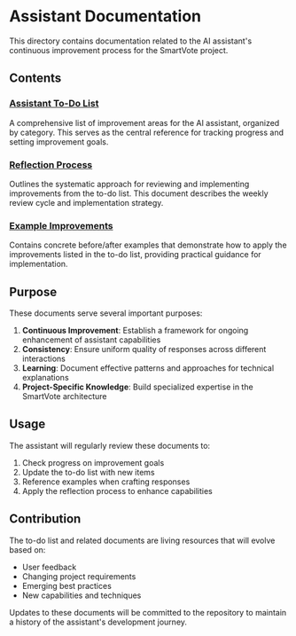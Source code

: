 # Assistant Documentation

This directory contains documentation related to the AI assistant's continuous improvement process for the SmartVote project.

## Contents

### [Assistant To-Do List](ASSISTANT_TODO.md)
A comprehensive list of improvement areas for the AI assistant, organized by category. This serves as the central reference for tracking progress and setting improvement goals.

### [Reflection Process](REFLECTION_PROCESS.md)
Outlines the systematic approach for reviewing and implementing improvements from the to-do list. This document describes the weekly review cycle and implementation strategy.

### [Example Improvements](EXAMPLE_IMPROVEMENTS.md)
Contains concrete before/after examples that demonstrate how to apply the improvements listed in the to-do list, providing practical guidance for implementation.

## Purpose

These documents serve several important purposes:

1. **Continuous Improvement**: Establish a framework for ongoing enhancement of assistant capabilities
2. **Consistency**: Ensure uniform quality of responses across different interactions
3. **Learning**: Document effective patterns and approaches for technical explanations
4. **Project-Specific Knowledge**: Build specialized expertise in the SmartVote architecture

## Usage

The assistant will regularly review these documents to:

1. Check progress on improvement goals
2. Update the to-do list with new items
3. Reference examples when crafting responses
4. Apply the reflection process to enhance capabilities

## Contribution

The to-do list and related documents are living resources that will evolve based on:

- User feedback
- Changing project requirements
- Emerging best practices
- New capabilities and techniques

Updates to these documents will be committed to the repository to maintain a history of the assistant's development journey. 